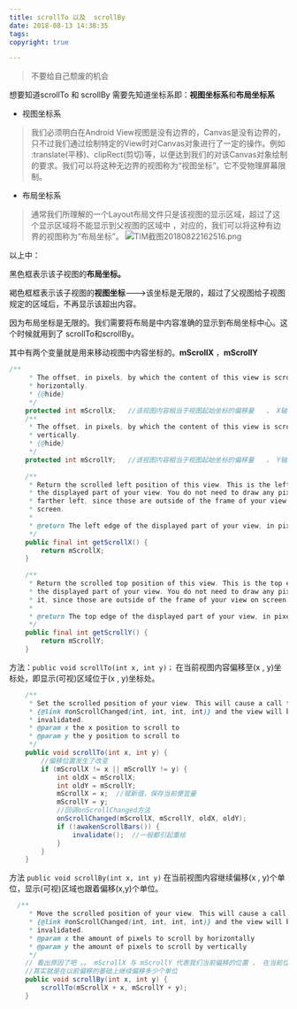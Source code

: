 ```yaml
---
title: scrollTo 以及  scrollBy
date: 2018-08-13 14:38:35
tags:
copyright: true

---
```




<blockquote class="blockquote-center">不要给自己颓废的机会</blockquote>

<!-- more -->


想要知道scrollTo 和 scrollBy 需要先知道坐标系即：**视图坐标系**和**布局坐标系**
- 视图坐标系
> 我们必须明白在Android View视图是没有边界的，Canvas是没有边界的，只不过我们通过绘制特定的View时对Canvas对象进行了一定的操作。例如 :translate(平移)、clipRect(剪切)等，以便达到我们的对该Canvas对象绘制的要求。我们可以将这种无边界的视图称为“视图坐标”。它不受物理屏幕限制。
- 布局坐标系
> 通常我们所理解的一个Layout布局文件只是该视图的显示区域，超过了这个显示区域将不能显示到父视图的区域中 ，对应的，我们可以将这种有边界的视图称为“布局坐标”。
![TIM截图20180822162516.png](https://upload-images.jianshu.io/upload_images/2953304-78fe3fc40eb2dd33.png?imageMogr2/auto-orient/strip%7CimageView2/2/w/1240)

以上中：

黑色框表示该子视图的**布局坐标。**

褐色框框表示该子视图的**视图坐标**--->该坐标是无限的，超过了父视图给子视图规定的区域后，不再显示该超出内容。

因为布局坐标是无限的。我们需要将布局是中内容准确的显示到布局坐标中心。这个时候就用到了 scrollTo和scrollBy。

其中有两个变量就是用来移动视图中内容坐标的。**mScrollX** ，**mScrollY**

```Java
/**
	 * The offset, in pixels, by which the content of this view is scrolled
	 * horizontally.
	 * {@hide}
	 */
	protected int mScrollX;   //该视图内容相当于视图起始坐标的偏移量   ， X轴 方向
	/**
	 * The offset, in pixels, by which the content of this view is scrolled
	 * vertically.
	 * {@hide}
	 */
	protected int mScrollY;   //该视图内容相当于视图起始坐标的偏移量   ， Y轴方向
 
	/**
     * Return the scrolled left position of this view. This is the left edge of
     * the displayed part of your view. You do not need to draw any pixels
     * farther left, since those are outside of the frame of your view on
     * screen.
     *
     * @return The left edge of the displayed part of your view, in pixels.
     */
    public final int getScrollX() {
        return mScrollX;
    }
 
    /**
     * Return the scrolled top position of this view. This is the top edge of
     * the displayed part of your view. You do not need to draw any pixels above
     * it, since those are outside of the frame of your view on screen.
     *
     * @return The top edge of the displayed part of your view, in pixels.
     */
    public final int getScrollY() {
        return mScrollY;
    }

```

方法：`public void scrollTo(int x, int y)；` 在当前视图内容偏移至(x , y)坐标处，即显示(可视)区域位于(x , y)坐标处。

```Java 
    /**
     * Set the scrolled position of your view. This will cause a call to
     * {@link #onScrollChanged(int, int, int, int)} and the view will be
     * invalidated.
     * @param x the x position to scroll to
     * @param y the y position to scroll to
     */
    public void scrollTo(int x, int y) {
    	//偏移位置发生了改变
        if (mScrollX != x || mScrollY != y) {
            int oldX = mScrollX;
            int oldY = mScrollY;
            mScrollX = x;  //赋新值，保存当前便宜量
            mScrollY = y;
            //回调onScrollChanged方法
            onScrollChanged(mScrollX, mScrollY, oldX, oldY);
            if (!awakenScrollBars()) {
                invalidate();  //一般都引起重绘
            }
        }
    }

```
方法 `public void scrollBy(int x, int y)` 在当前视图内容继续偏移(x , y)个单位，显示(可视)区域也跟着偏移(x,y)个单位。

```Java
  /**
     * Move the scrolled position of your view. This will cause a call to
     * {@link #onScrollChanged(int, int, int, int)} and the view will be
     * invalidated.
     * @param x the amount of pixels to scroll by horizontally
     * @param y the amount of pixels to scroll by vertically
     */
    // 看出原因了吧 。。 mScrollX 与 mScrollY 代表我们当前偏移的位置 ， 在当前位置继续偏移(x ,y)个单位
    //其实就是在以前偏移的基础上继续偏移多少个单位 
    public void scrollBy(int x, int y) {
        scrollTo(mScrollX + x, mScrollY + y);
    }

```



































